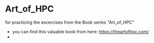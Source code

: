 # Art_of_HPC
for practicing the excercises from the Book series "Art_of_HPC"
* you can find this valuable book from here: https://theartofhpc.com/
* 
